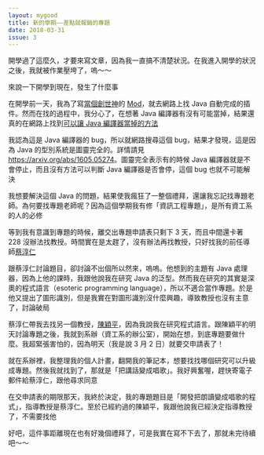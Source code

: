 ```yaml
---
layout: mygood
title: 新的學期——差點就報銷的專題
date: 2018-03-31
issue: 3
---
```


開學過了這麼久，才要來寫文章，因為我一直搞不清楚狀況。在我進入開學的狀況之後，我就被作業壓垮了，嗚～～

來說一下開學到現在，發生了什麼事

在開學前一天，我為了寫[當個創世神]的 [Mod]，就去網路上找 Java 自動完成的插件。然而在找的過程中，我分心了，在想著 Java 編譯器有沒有可能當掉，結果還真的在網路上找到[可以讓 Java 編譯器當掉的方法]

我認為這是 Java 編譯器的 bug，所以就網路搜尋這個 bug，結果才發現，這是因為 Java 的型別系統是圖靈完全的。詳情請見 <https://arxiv.org/abs/1605.05274>。圖靈完全表示有的時候 Java 編譯器就是不會停止，而且沒有方法可以判斷 Java 編譯器是否會停，這個 bug 也就不可能解決

我想要解決這個 Java 的問題，結果使我瘋狂了一整個禮拜，還讓我忘記找專題老師。為何要找專題老師呢？因為這個學期我有修「資訊工程專題」，是所有資工系的人的必修

等到我有意識到專題的時候，離交出專題申請表只剩下 3 天，而且中間還卡著 228 沒辦法找教授。時間實在是太趕了，沒有辦法再找教授，只好找我的前任導師[蔡淳仁]

跟蔡淳仁討論題目，卻討論不出個所以然來，嗚嗚。他想到的主題有 Java 處理器，因為上他的課時，我跟他說我在研究 Java 的泛型。然而我在研究的其實是深奧的程式語言（esoteric programming language），所以不適合當作專題。於是他又提出了圖形識別，但是我實在對圖形識別沒什麼興趣，導致教授也沒有主意了，討論破局

蔡淳仁帶我去找另一個教授，[陳穎平]，因為我說我在研究程式語言。跟陳穎平約明天討論專題之後，我就到系辦（資工系的辦公室），開始在想，到底專題要做什麼。我超緊張害怕的，因為明天（我是說 3 月 2 日）就要交申請表了！

就在系辦裡，我整理我的個人計畫，翻開我的筆記本，想要找找哪個研究可以升級成專題。然後我就找到了，那就是「把講話變成唱歌」。我好興奮喔，趕快寄電子郵件給蔡淳仁，跟他尋求同意

在交申請表的期限那天，我終於決定，我的專題題目是「開發把朗讀變成唱歌的程式」，指導教授是蔡淳仁。至於已經約過的陳穎平，我跟他說我已經決定指導教授了，不需要找他

好吧，這件事距離現在也有好幾個禮拜了，可是我實在寫不下去了，那就未完待續吧～～

[當個創世神]: https://zh.wikipedia.org/wiki/%E6%88%91%E7%9A%84%E4%B8%96%E7%95%8C
[Mod]: https://minecraft-zh.gamepedia.com/Mods
[可以讓 Java 編譯器當掉的方法]: http://onewebsql.com/blog/generics-crash
[蔡淳仁]: https://www.cs.nctu.edu.tw/cswebsite/members/detail/cjtsai
[陳穎平]: https://www.cs.nctu.edu.tw/cswebsite/members/detail/ypchen
